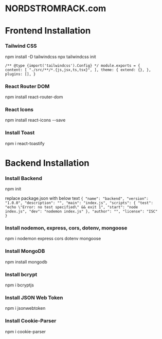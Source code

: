 # NORDSTROMRACK.com

# Frontend Installation

### Tailwind CSS

npm install -D tailwindcss
npx tailwindcss init

`/** @type {import('tailwindcss').Config} */
module.exports = {
  content: [
    "./src/**/*.{js,jsx,ts,tsx}",
  ],
  theme: {
    extend: {},
  },
  plugins: [],
}`

### React Router DOM

npm install react-router-dom

### React Icons

npm install react-icons --save

### Install Toast

npm i react-toastify

# Backend Installation

### Install Backend

npm init

replace package.json with below text
`{
"name": "backend",
"version": "1.0.0",
"description": "",
"main": "index.js",
"scripts": {
"test": "echo \"Error: no test specified\" && exit 1",
"start": "node index.js",
"dev": "nodemon index.js"
},
"author": "",
"license": "ISC"
}`

### Install nodemon, express, cors, dotenv, mongoose

npm i nodemon express cors dotenv mongoose

### Install MongoDB

npm install mongodb

### Install bcrypt

npm i bcryptjs

### Install JSON Web Token

npm i jsonwebtoken

### Install Cookie-Parser

npm i cookie-parser
